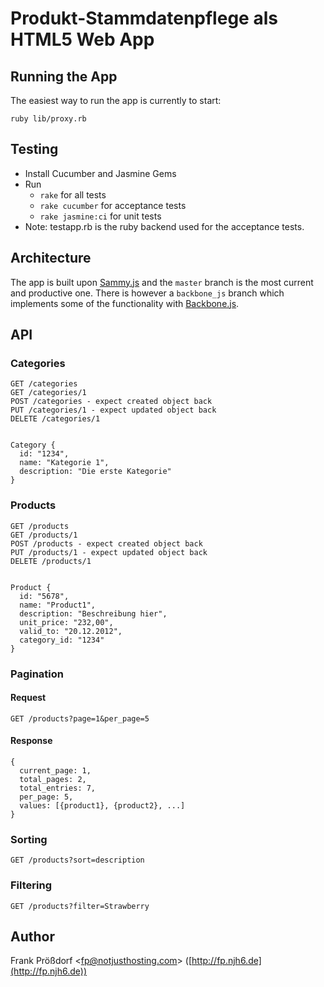 # Produkt-Stammdatenpflege als HTML5 Web App


## Running the App

The easiest way to run the app is currently to start:

    ruby lib/proxy.rb

  
## Testing

  * Install Cucumber and Jasmine Gems
  * Run
    * `rake` for all tests
    * `rake cucumber` for acceptance tests
    * `rake jasmine:ci` for unit tests
  * Note: testapp.rb is the ruby backend used for the acceptance tests.


## Architecture

The app is built upon [Sammy.js](http://sammyjs.org) and the `master` branch is the most current and productive one. There is however a `backbone_js` branch which implements some of the functionality with [Backbone.js](http://documentcloud.github.com/backbone).


## API

### Categories

    GET /categories
    GET /categories/1
    POST /categories - expect created object back
    PUT /categories/1 - expect updated object back
    DELETE /categories/1


    Category {
      id: "1234",
      name: "Kategorie 1",
      description: "Die erste Kategorie"
    }    

### Products

    GET /products
    GET /products/1
    POST /products - expect created object back
    PUT /products/1 - expect updated object back
    DELETE /products/1


    Product {
      id: "5678",
      name: "Product1",
      description: "Beschreibung hier",
      unit_price: "232,00",
      valid_to: "20.12.2012",
      category_id: "1234"
    }
    
### Pagination

#### Request
    
    GET /products?page=1&per_page=5
    
#### Response

    {
      current_page: 1,
      total_pages: 2,
      total_entries: 7,
      per_page: 5,
      values: [{product1}, {product2}, ...]
    }
    
### Sorting

    GET /products?sort=description
    
### Filtering

    GET /products?filter=Strawberry



## Author

Frank Prößdorf <<fp@notjusthosting.com>> ([http://fp.njh6.de](http://fp.njh6.de))